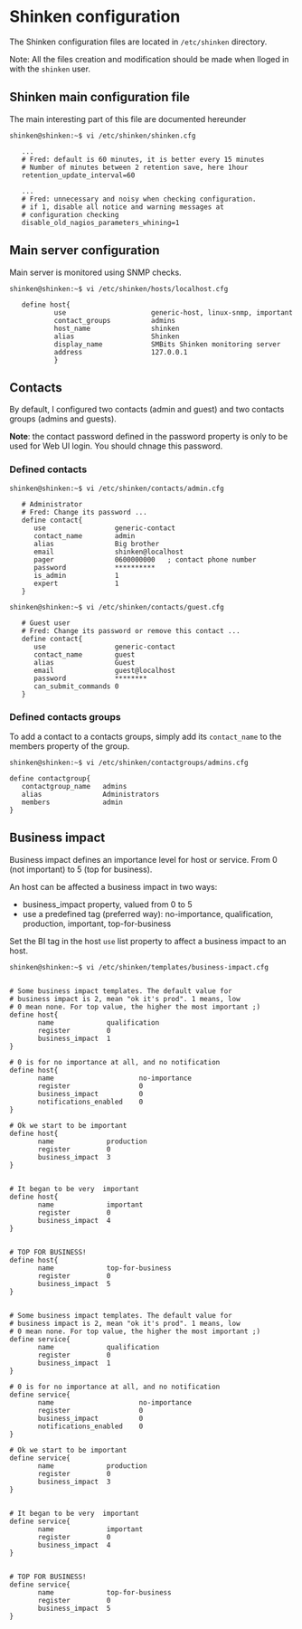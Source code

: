 # Shinken configuration

The Shinken configuration files are located in `/etc/shinken` directory.

Note: All the files creation and modification should be made when lloged in with the `shinken` user.

## Shinken main configuration file

The main interesting part of this file are documented hereunder

```
shinken@shinken:~$ vi /etc/shinken/shinken.cfg

   ...
   # Fred: default is 60 minutes, it is better every 15 minutes
   # Number of minutes between 2 retention save, here 1hour
   retention_update_interval=60

   ...
   # Fred: unnecessary and noisy when checking configuration.
   # if 1, disable all notice and warning messages at
   # configuration checking
   disable_old_nagios_parameters_whining=1

```

## Main server configuration
Main server is monitored using SNMP checks.

```
shinken@shinken:~$ vi /etc/shinken/hosts/localhost.cfg

   define host{
           use                     generic-host, linux-snmp, important
           contact_groups          admins
           host_name               shinken
           alias                   Shinken
           display_name            SMBits Shinken monitoring server
           address                 127.0.0.1
           }
```

## Contacts

By default, I configured two contacts (admin and guest) and two contacts groups (admins and guests).

**Note**: the contact password defined in the password property is only to be used for Web UI login. You should chnage this password.

### Defined contacts
```
shinken@shinken:~$ vi /etc/shinken/contacts/admin.cfg

   # Administrator
   # Fred: Change its password ...
   define contact{
      use                 generic-contact
      contact_name        admin
      alias               Big brother
      email               shinken@localhost
      pager               0600000000   ; contact phone number
      password            **********
      is_admin            1
      expert              1
   }
```

```
shinken@shinken:~$ vi /etc/shinken/contacts/guest.cfg

   # Guest user
   # Fred: Change its password or remove this contact ...
   define contact{
      use                 generic-contact
      contact_name        guest
      alias               Guest
      email               guest@localhost
      password            ********
      can_submit_commands 0
   }

```

### Defined contacts groups

To add a contact to a contacts groups, simply add its `contact_name` to the members property of the group.

```
shinken@shinken:~$ vi /etc/shinken/contactgroups/admins.cfg

define contactgroup{
   contactgroup_name   admins
   alias               Administrators
   members             admin
}
```

## Business impact

Business impact defines an importance level for host or service. From 0 (not important) to 5 (top for business).

An host can be affected a business impact in two ways:

- business_impact property, valued from 0 to 5
- use a predefined tag (preferred way): no-importance, qualification, production, important, top-for-business

Set the BI tag in the host `use` list property to affect a business impact to an host.

```
shinken@shinken:~$ vi /etc/shinken/templates/business-impact.cfg


# Some business impact templates. The default value for
# business impact is 2, mean "ok it's prod". 1 means, low
# 0 mean none. For top value, the higher the most important ;)
define host{
       name             qualification
       register         0
       business_impact  1
}

# 0 is for no importance at all, and no notification
define host{
       name                     no-importance
       register                 0
       business_impact          0
       notifications_enabled    0
}

# Ok we start to be important
define host{
       name             production
       register         0
       business_impact  3
}


# It began to be very  important
define host{
       name             important
       register         0
       business_impact  4
}


# TOP FOR BUSINESS!
define host{
       name             top-for-business
       register         0
       business_impact  5
}


# Some business impact templates. The default value for
# business impact is 2, mean "ok it's prod". 1 means, low
# 0 mean none. For top value, the higher the most important ;)
define service{
       name             qualification
       register         0
       business_impact  1
}

# 0 is for no importance at all, and no notification
define service{
       name                     no-importance
       register                 0
       business_impact          0
       notifications_enabled    0
}

# Ok we start to be important
define service{
       name             production
       register         0
       business_impact  3
}


# It began to be very  important
define service{
       name             important
       register         0
       business_impact  4
}


# TOP FOR BUSINESS!
define service{
       name             top-for-business
       register         0
       business_impact  5
}

```

